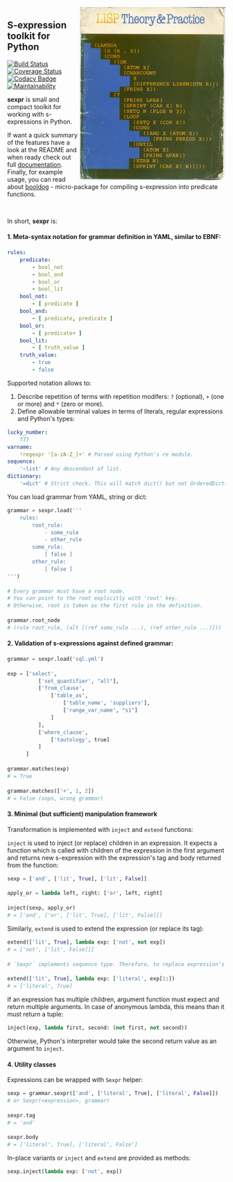 <img align="right" height="400" src="https://raw.githubusercontent.com/IwoHerka/sexpr/master/lisp_theory_and_practice.jpg">

## S-expression toolkit for Python

[![Build Status](https://travis-ci.org/IwoHerka/sexpr.svg?branch=master)](https://travis-ci.org/IwoHerka/sexpr)
[![Coverage Status](https://coveralls.io/repos/github/IwoHerka/sexpr/badge.svg?branch=master)](https://coveralls.io/github/IwoHerka/sexpr?branch=master)
[![Codacy Badge](https://api.codacy.com/project/badge/Grade/dc96c6c6dc5141c4ba956bedb35c120f)](https://www.codacy.com/app/IwoHerka/sexpr?utm_source=github.com&amp;utm_medium=referral&amp;utm_content=IwoHerka/sexpr&amp;utm_campaign=Badge_Grade)
[![Maintainability](https://api.codeclimate.com/v1/badges/bd380c4f4a9848a87a20/maintainability)](https://codeclimate.com/github/IwoHerka/sexpr/maintainability)

**sexpr** is small and compact toolkit for working with s-expressions in Python.

If want a quick summary of the features have a look at the README and when ready
check out full <a href="http://sexpr.readthedocs.io/en/latest/">documentation</a>.
Finally, for example usage, you can read about
<a href="https://github.com/IwoHerka/booldog">booldog</a> - micro-package for
compiling s-expression into predicate functions.

<br/>

In short, **sexpr** is:

#### 1. Meta-syntax notation for grammar definition in YAML, similar to EBNF:

```yaml
rules:
    predicate:
        - bool_not
        - bool_and
        - bool_or
        - bool_lit
    bool_not:
        - [ predicate ]
    bool_and:
        - [ predicate, predicate ]
    bool_or:
        - [ predicate+ ]
    bool_lit:
        - [ truth_value ]
    truth_value:
        - true
        - false
```

Supported notation allows to:

  1. Describe repetition of terms with repetition modifers: `?` (optional), `+` (one or more) and `*` (zero or more).
  2. Define allowable terminal values in terms of literals, regular expressions and Python's types:

```yaml
lucky_number:
    777
varname:
    !regexpr '[a-zA-Z_]+' # Parsed using Python's re module.
sequence:
    '~list' # Any descendant of list.
dictionary:
    '=dict' # Strict check. This will match dict() but not OrderedDict().
```

You can load grammar from YAML, string or dict:

```python
grammar = sexpr.load('''
    rules:
        root_rule:
            - some_rule
            - other_rule
        some_rule:
            [ false ]
        other_rule:
            [ false ]
''')

# Every grammar must have a root node.
# You can point to the root explicitly with 'root' key.
# Otherwise, root is taken as the first rule in the definition.

grammar.root_node
# (rule root_rule, (alt [(ref some_rule ...), (ref other_rule ...)]))
```


#### 2. Validation of s-expressions against defined grammar:

```python
grammar = sexpr.load('sql.yml')

exp = ['select',
          ['set_quantifier', "all"],
          ['from_clause',
              ['table_as',
                  ['table_name', 'suppliers'],
                  ['range_var_name', "s1"]
              ]
          ],
          ['where_clause',
              ['tautology', true]
          ]
      ]

grammar.matches(exp)
# = True

grammar.matches(['+', 1, 2])
# = False (oops, wrong grammar)

```

#### 3. Minimal (but sufficient) manipulation framework

Transformation is implemented with `inject` and `extend` functions:

`inject` is used to inject (or replace) children in an expression. It expects
a function which is called with children of the expression in the first
argument and returns new s-expression with the expression's tag and body
returned from the function:

```python
sexp = ['and', ['lit', True], ['lit', False]]

apply_or = lambda left, right: ['or', left, right]

inject(sexp, apply_or)
# = ['and', ['or', ['lit', True], ['lit', False]]]
```

Similarly, `extend` is used to extend the expression (or replace its tag):

```python
extend(['lit', True], lambda exp: ['not', not exp])
# = ['not', ['lit', False]]]

# `Sexpr` implements sequence type. Therefore, to replace expression's tag it's enough:

extend(['lit', True], lambda exp: ['literal', exp[1:])
# = ['literal', True]
```

If an expression has multiple children, argument function must expect
and return multiple arguments. In case of anonymous lambda, this means
than it must return a tuple:

```python
inject(exp, lambda first, second: (not first, not second))
```

Otherwise, Python's interpreter would take the second return value as an
argument to `inject`.

#### 4. Utility classes

Expressions can be wrapped with `Sexpr` helper:

```python
sexp = grammar.sexpr(['and', ['literal', True], ['literal', False]])
# or Sexpr(<expression>, grammar)

sexpr.tag
# = 'and'

sexpr.body
# = ['literal', True], ['literal', False']
```

In-place variants or `inject` and `extend` are provided as methods:

```python
sexp.inject(lambda exp: ['not', exp])
```
